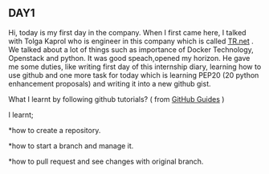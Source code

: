 ## **DAY1**

Hi, today is my first day in the company. When I first came here, I talked with Tolga Kaprol who is engineer in this company 
which is called [TR.net](http://tr.net/) . We talked about a lot of things such as importance of Docker Technology, Openstack and python. It was good speach,opened my horizon. He gave me some duties, like writing first day of this internship diary, learning how to use github and one more task
for today which is learning PEP20 (20 python enhancement proposals) and writing it into a new github gist.  


What I learnt by following github tutorials? ( from [GitHub Guides](https://guides.github.com/activities/hello-world/) )

I learnt;

*how to create a repository.

*how to start a branch and manage it.

*how to pull request and see changes with original branch.
